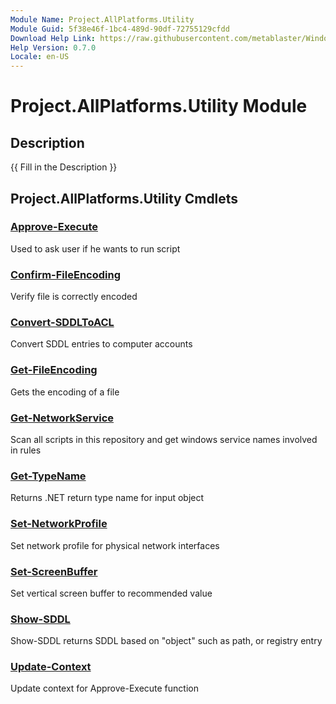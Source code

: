 ```yaml
---
Module Name: Project.AllPlatforms.Utility
Module Guid: 5f38e46f-1bc4-489d-90df-72755129cfdd
Download Help Link: https://raw.githubusercontent.com/metablaster/WindowsFirewallRuleset/develop/Config/Content/0.7.0
Help Version: 0.7.0
Locale: en-US
---
```


# Project.AllPlatforms.Utility Module
## Description
{{ Fill in the Description }}

## Project.AllPlatforms.Utility Cmdlets
### [Approve-Execute](Approve-Execute.md)
Used to ask user if he wants to run script

### [Confirm-FileEncoding](Confirm-FileEncoding.md)
Verify file is correctly encoded

### [Convert-SDDLToACL](Convert-SDDLToACL.md)
Convert SDDL entries to computer accounts

### [Get-FileEncoding](Get-FileEncoding.md)
Gets the encoding of a file

### [Get-NetworkService](Get-NetworkService.md)
Scan all scripts in this repository and get windows service names involved in rules

### [Get-TypeName](Get-TypeName.md)
Returns .NET return type name for input object

### [Set-NetworkProfile](Set-NetworkProfile.md)
Set network profile for physical network interfaces

### [Set-ScreenBuffer](Set-ScreenBuffer.md)
Set vertical screen buffer to recommended value

### [Show-SDDL](Show-SDDL.md)
Show-SDDL returns SDDL based on "object" such as path, or registry entry

### [Update-Context](Update-Context.md)
Update context for Approve-Execute function

